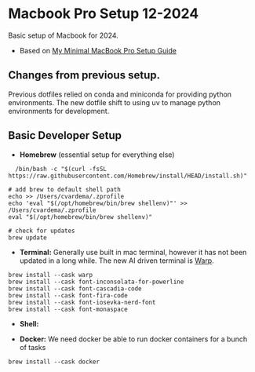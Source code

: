 # Macbook Pro Setup 12-2024

Basic setup of Macbook for 2024.
- Based on [My Minimal MacBook Pro Setup Guide](https://eugeneyan.com/writing/mac-setup/)

## Changes from previous setup.
Previous dotfiles relied on conda and miniconda for providing python environments. The new dotfile shift to using uv to manage python environments for development.

## Basic Developer Setup
- **Homebrew** (essential setup for everything else)

```
  /bin/bash -c "$(curl -fsSL https://raw.githubusercontent.com/Homebrew/install/HEAD/install.sh)"

# add brew to default shell path
echo >> /Users/cvardema/.zprofile
echo 'eval "$(/opt/homebrew/bin/brew shellenv)"' >> /Users/cvardema/.zprofile
eval "$(/opt/homebrew/bin/brew shellenv)"

# check for updates
brew update
```
- **Terminal:** Generally use built in mac terminal, however it has not been updated in a long while. The new AI driven terminal is [Warp](https://www.warp.dev/).

```
brew install --cask warp
brew install --cask font-inconsolata-for-powerline
brew install --cask font-cascadia-code
brew install --cask font-fira-code
brew install --cask font-iosevka-nerd-font
brew install --cask font-monaspace
```


- **Shell:**

- **Docker:** We need docker be able to run docker containers for a bunch of tasks

```
brew install --cask docker
```
